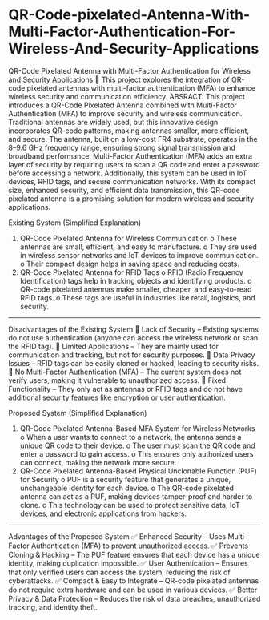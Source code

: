 # QR-Code-pixelated-Antenna-With-Multi-Factor-Authentication-For-Wireless-And-Security-Applications
QR-Code Pixelated Antenna with Multi-Factor Authentication for Wireless and Security Applications 📌  This project explores the integration of QR-code pixelated antennas with multi-factor authentication (MFA) to enhance wireless security and communication efficiency. 
ABSRACT:
This project introduces a QR-Code Pixelated Antenna combined with Multi-Factor Authentication (MFA) to improve security and wireless communication. Traditional antennas are widely used, but this innovative design incorporates QR-code patterns, making antennas smaller, more efficient, and secure.
The antenna, built on a low-cost FR4 substrate, operates in the 8–9.6 GHz frequency range, ensuring strong signal transmission and broadband performance. Multi-Factor Authentication (MFA) adds an extra layer of security by requiring users to scan a QR code and enter a password before accessing a network. Additionally, this system can be used in IoT devices, RFID tags, and secure communication networks.
With its compact size, enhanced security, and efficient data transmission, this QR-code pixelated antenna is a promising solution for modern wireless and security applications.

Existing System (Simplified Explanation)
1.	QR-Code Pixelated Antenna for Wireless Communication
o	These antennas are small, efficient, and easy to manufacture.
o	They are used in wireless sensor networks and IoT devices to improve communication.
o	Their compact design helps in saving space and reducing costs.
2.	QR-Code Pixelated Antenna for RFID Tags
o	RFID (Radio Frequency Identification) tags help in tracking objects and identifying products.
o	QR-code pixelated antennas make smaller, cheaper, and easy-to-read RFID tags.
o	These tags are useful in industries like retail, logistics, and security.
________________________________________
Disadvantages of the Existing System
🚫 Lack of Security – Existing systems do not use authentication (anyone can access the wireless network or scan the RFID tag).
🚫 Limited Applications – They are mainly used for communication and tracking, but not for security purposes.
🚫 Data Privacy Issues – RFID tags can be easily cloned or hacked, leading to security risks.
🚫 No Multi-Factor Authentication (MFA) – The current system does not verify users, making it vulnerable to unauthorized access.
🚫 Fixed Functionality – They only act as antennas or RFID tags and do not have additional security features like encryption or user authentication.

Proposed System (Simplified Explanation)
1.	QR-Code Pixelated Antenna-Based MFA System for Wireless Networks
o	When a user wants to connect to a network, the antenna sends a unique QR code to their device.
o	The user must scan the QR code and enter a password to gain access.
o	This ensures only authorized users can connect, making the network more secure.
2.	QR-Code Pixelated Antenna-Based Physical Unclonable Function (PUF) for Security
o	PUF is a security feature that generates a unique, unchangeable identity for each device.
o	The QR-code pixelated antenna can act as a PUF, making devices tamper-proof and harder to clone.
o	This technology can be used to protect sensitive data, IoT devices, and electronic applications from hackers.
________________________________________
Advantages of the Proposed System
✅ Enhanced Security – Uses Multi-Factor Authentication (MFA) to prevent unauthorized access.
✅ Prevents Cloning & Hacking – The PUF feature ensures that each device has a unique identity, making duplication impossible.
✅ User Authentication – Ensures that only verified users can access the system, reducing the risk of cyberattacks.
✅ Compact & Easy to Integrate – QR-code pixelated antennas do not require extra hardware and can be used in various devices.
✅ Better Privacy & Data Protection – Reduces the risk of data breaches, unauthorized tracking, and identity theft.
